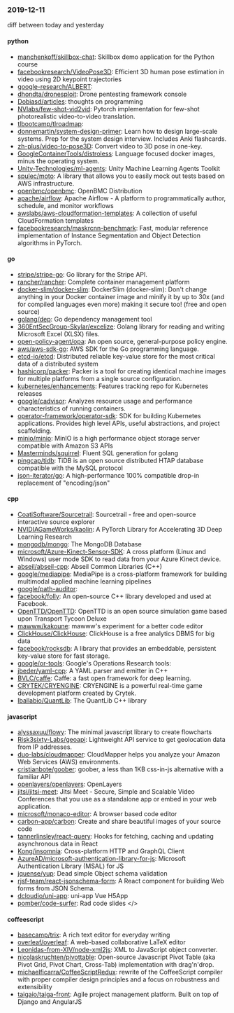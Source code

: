 ### 2019-12-11
diff between today and yesterday

#### python
* [manchenkoff/skillbox-chat](https://github.com/manchenkoff/skillbox-chat): Skillbox demo application for the Python course
* [facebookresearch/VideoPose3D](https://github.com/facebookresearch/VideoPose3D): Efficient 3D human pose estimation in video using 2D keypoint trajectories
* [google-research/ALBERT](https://github.com/google-research/ALBERT): 
* [dhondta/dronesploit](https://github.com/dhondta/dronesploit): Drone pentesting framework console
* [Dobiasd/articles](https://github.com/Dobiasd/articles): thoughts on programming
* [NVlabs/few-shot-vid2vid](https://github.com/NVlabs/few-shot-vid2vid): Pytorch implementation for few-shot photorealistic video-to-video translation.
* [tlbootcamp/tlroadmap](https://github.com/tlbootcamp/tlroadmap):      
* [donnemartin/system-design-primer](https://github.com/donnemartin/system-design-primer): Learn how to design large-scale systems. Prep for the system design interview. Includes Anki flashcards.
* [zh-plus/video-to-pose3D](https://github.com/zh-plus/video-to-pose3D): Convert video to 3D pose in one-key.
* [GoogleContainerTools/distroless](https://github.com/GoogleContainerTools/distroless):  Language focused docker images, minus the operating system.
* [Unity-Technologies/ml-agents](https://github.com/Unity-Technologies/ml-agents): Unity Machine Learning Agents Toolkit
* [spulec/moto](https://github.com/spulec/moto): A library that allows you to easily mock out tests based on AWS infrastructure.
* [openbmc/openbmc](https://github.com/openbmc/openbmc): OpenBMC Distribution
* [apache/airflow](https://github.com/apache/airflow): Apache Airflow - A platform to programmatically author, schedule, and monitor workflows
* [awslabs/aws-cloudformation-templates](https://github.com/awslabs/aws-cloudformation-templates): A collection of useful CloudFormation templates
* [facebookresearch/maskrcnn-benchmark](https://github.com/facebookresearch/maskrcnn-benchmark): Fast, modular reference implementation of Instance Segmentation and Object Detection algorithms in PyTorch.

#### go
* [stripe/stripe-go](https://github.com/stripe/stripe-go): Go library for the Stripe API.
* [rancher/rancher](https://github.com/rancher/rancher): Complete container management platform
* [docker-slim/docker-slim](https://github.com/docker-slim/docker-slim): DockerSlim (docker-slim): Don't change anything in your Docker container image and minify it by up to 30x (and for compiled languages even more) making it secure too! (free and open source)
* [golang/dep](https://github.com/golang/dep): Go dependency management tool
* [360EntSecGroup-Skylar/excelize](https://github.com/360EntSecGroup-Skylar/excelize): Golang library for reading and writing Microsoft Excel (XLSX) files.
* [open-policy-agent/opa](https://github.com/open-policy-agent/opa): An open source, general-purpose policy engine.
* [aws/aws-sdk-go](https://github.com/aws/aws-sdk-go): AWS SDK for the Go programming language.
* [etcd-io/etcd](https://github.com/etcd-io/etcd): Distributed reliable key-value store for the most critical data of a distributed system
* [hashicorp/packer](https://github.com/hashicorp/packer): Packer is a tool for creating identical machine images for multiple platforms from a single source configuration.
* [kubernetes/enhancements](https://github.com/kubernetes/enhancements): Features tracking repo for Kubernetes releases
* [google/cadvisor](https://github.com/google/cadvisor): Analyzes resource usage and performance characteristics of running containers.
* [operator-framework/operator-sdk](https://github.com/operator-framework/operator-sdk): SDK for building Kubernetes applications. Provides high level APIs, useful abstractions, and project scaffolding.
* [minio/minio](https://github.com/minio/minio): MinIO is a high performance object storage server compatible with Amazon S3 APIs
* [Masterminds/squirrel](https://github.com/Masterminds/squirrel): Fluent SQL generation for golang
* [pingcap/tidb](https://github.com/pingcap/tidb): TiDB is an open source distributed HTAP database compatible with the MySQL protocol
* [json-iterator/go](https://github.com/json-iterator/go): A high-performance 100% compatible drop-in replacement of "encoding/json"

#### cpp
* [CoatiSoftware/Sourcetrail](https://github.com/CoatiSoftware/Sourcetrail): Sourcetrail - free and open-source interactive source explorer
* [NVIDIAGameWorks/kaolin](https://github.com/NVIDIAGameWorks/kaolin): A PyTorch Library for Accelerating 3D Deep Learning Research
* [mongodb/mongo](https://github.com/mongodb/mongo): The MongoDB Database
* [microsoft/Azure-Kinect-Sensor-SDK](https://github.com/microsoft/Azure-Kinect-Sensor-SDK): A cross platform (Linux and Windows) user mode SDK to read data from your Azure Kinect device.
* [abseil/abseil-cpp](https://github.com/abseil/abseil-cpp): Abseil Common Libraries (C++)
* [google/mediapipe](https://github.com/google/mediapipe): MediaPipe is a cross-platform framework for building multimodal applied machine learning pipelines
* [google/path-auditor](https://github.com/google/path-auditor): 
* [facebook/folly](https://github.com/facebook/folly): An open-source C++ library developed and used at Facebook.
* [OpenTTD/OpenTTD](https://github.com/OpenTTD/OpenTTD): OpenTTD is an open source simulation game based upon Transport Tycoon Deluxe
* [mawww/kakoune](https://github.com/mawww/kakoune): mawww's experiment for a better code editor
* [ClickHouse/ClickHouse](https://github.com/ClickHouse/ClickHouse): ClickHouse is a free analytics DBMS for big data
* [facebook/rocksdb](https://github.com/facebook/rocksdb): A library that provides an embeddable, persistent key-value store for fast storage.
* [google/or-tools](https://github.com/google/or-tools): Google's Operations Research tools:
* [jbeder/yaml-cpp](https://github.com/jbeder/yaml-cpp): A YAML parser and emitter in C++
* [BVLC/caffe](https://github.com/BVLC/caffe): Caffe: a fast open framework for deep learning.
* [CRYTEK/CRYENGINE](https://github.com/CRYTEK/CRYENGINE): CRYENGINE is a powerful real-time game development platform created by Crytek.
* [lballabio/QuantLib](https://github.com/lballabio/QuantLib): The QuantLib C++ library

#### javascript
* [alyssaxuu/flowy](https://github.com/alyssaxuu/flowy): The minimal javascript library to create flowcharts 
* [Risk3sixty-Labs/geoapi](https://github.com/Risk3sixty-Labs/geoapi): Lightweight API service to get geolocation data from IP addresses.
* [duo-labs/cloudmapper](https://github.com/duo-labs/cloudmapper): CloudMapper helps you analyze your Amazon Web Services (AWS) environments.
* [cristianbote/goober](https://github.com/cristianbote/goober):  goober, a less than 1KB css-in-js alternative with a familiar API
* [openlayers/openlayers](https://github.com/openlayers/openlayers): OpenLayers
* [jitsi/jitsi-meet](https://github.com/jitsi/jitsi-meet): Jitsi Meet - Secure, Simple and Scalable Video Conferences that you use as a standalone app or embed in your web application.
* [microsoft/monaco-editor](https://github.com/microsoft/monaco-editor): A browser based code editor
* [carbon-app/carbon](https://github.com/carbon-app/carbon):  Create and share beautiful images of your source code
* [tannerlinsley/react-query](https://github.com/tannerlinsley/react-query):  Hooks for fetching, caching and updating asynchronous data in React
* [Kong/insomnia](https://github.com/Kong/insomnia): Cross-platform HTTP and GraphQL Client
* [AzureAD/microsoft-authentication-library-for-js](https://github.com/AzureAD/microsoft-authentication-library-for-js): Microsoft Authentication Library (MSAL) for JS
* [jquense/yup](https://github.com/jquense/yup): Dead simple Object schema validation
* [rjsf-team/react-jsonschema-form](https://github.com/rjsf-team/react-jsonschema-form): A React component for building Web forms from JSON Schema.
* [dcloudio/uni-app](https://github.com/dcloudio/uni-app): uni-app  Vue H5App
* [pomber/code-surfer](https://github.com/pomber/code-surfer): Rad code slides </>

#### coffeescript
* [basecamp/trix](https://github.com/basecamp/trix): A rich text editor for everyday writing
* [overleaf/overleaf](https://github.com/overleaf/overleaf): A web-based collaborative LaTeX editor
* [Leonidas-from-XIV/node-xml2js](https://github.com/Leonidas-from-XIV/node-xml2js): XML to JavaScript object converter.
* [nicolaskruchten/pivottable](https://github.com/nicolaskruchten/pivottable): Open-source Javascript Pivot Table (aka Pivot Grid, Pivot Chart, Cross-Tab) implementation with drag'n'drop.
* [michaelficarra/CoffeeScriptRedux](https://github.com/michaelficarra/CoffeeScriptRedux):  rewrite of the CoffeeScript compiler with proper compiler design principles and a focus on robustness and extensibility
* [taigaio/taiga-front](https://github.com/taigaio/taiga-front): Agile project management platform. Built on top of Django and AngularJS
